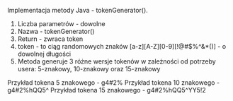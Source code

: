 Implementacja metody Java - tokenGenerator().
  1. Liczba parametrów - dowolne
  2. Nazwa - tokenGenerator()
  3. Return - zwraca token
  4. token - to ciąg randomowych znaków [a-z][A-Z][0-9][!@#$%^&*()] - o dowolnej długości
  5.  Metoda generuje 3 różne wersje tokenów w zależności od potrzeby usera:  5-znakowy, 10-znakowy oraz 15-znakowy
               
   Przykład tokena 5 znakowego - g4#2%
   Przykład tokena 10 znakowego - g4#2%hQQ5^
   Przykład tokena 15 znakowego - g4#2%hQQ5^YY5!2
